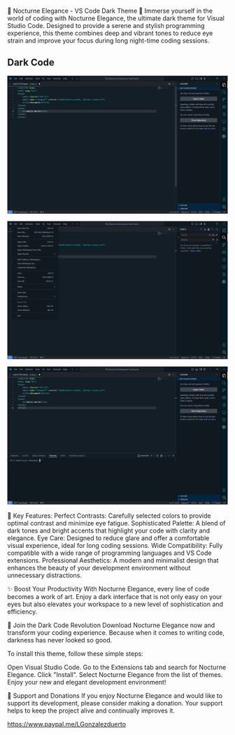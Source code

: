 
🌌 Nocturne Elegance - VS Code Dark Theme 🌌
Immerse yourself in the world of coding with Nocturne Elegance, the ultimate dark theme for Visual Studio Code. Designed to provide a serene and stylish programming experience, this theme combines deep and vibrant tones to reduce eye strain and improve your focus during long night-time coding sessions.

## Dark Code
![First Screen](img/Screenshot1.png)

![First Screen](img/Screenshot2.png)

![First Screen](img/Screenshot3.png)

🎨 Key Features:
Perfect Contrasts: Carefully selected colors to provide optimal contrast and minimize eye fatigue.
Sophisticated Palette: A blend of dark tones and bright accents that highlight your code with clarity and elegance.
Eye Care: Designed to reduce glare and offer a comfortable visual experience, ideal for long coding sessions.
Wide Compatibility: Fully compatible with a wide range of programming languages and VS Code extensions.
Professional Aesthetics: A modern and minimalist design that enhances the beauty of your development environment without unnecessary distractions.

✨ Boost Your Productivity
With Nocturne Elegance, every line of code becomes a work of art. Enjoy a dark interface that is not only easy on your eyes but also elevates your workspace to a new level of sophistication and efficiency.

🌟 Join the Dark Code Revolution
Download Nocturne Elegance now and transform your coding experience. Because when it comes to writing code, darkness has never looked so good.

To install this theme, follow these simple steps:

Open Visual Studio Code.
Go to the Extensions tab and search for Nocturne Elegance.
Click "Install".
Select Nocturne Elegance from the list of themes.
Enjoy your new and elegant development environment!

💖 Support and Donations
If you enjoy Nocturne Elegance and would like to support its development, please consider making a donation. Your support helps to keep the project alive and continually improves it.

https://www.paypal.me/LGonzalezduerto